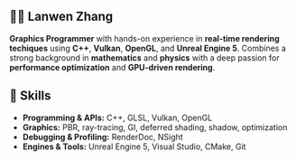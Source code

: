 ## 🤸‍♂️ Lanwen Zhang

**Graphics Programmer** with hands-on experience in **real-time rendering techiques** using **C++**, **Vulkan**, **OpenGL**, and **Unreal Engine 5**. Combines a strong background in **mathematics** and **physics** with a deep passion for 
**performance optimization** and **GPU-driven rendering**.

</details>

## 🔧 Skills
- **Programming & APIs:** C++, GLSL, Vulkan, OpenGL 
- **Graphics:** PBR, ray-tracing, GI, deferred shading, shadow, optimization 
- **Debugging & Profiling:** RenderDoc, NSight
- **Engines & Tools:** Unreal Engine 5, Visual Studio, CMake, Git 

